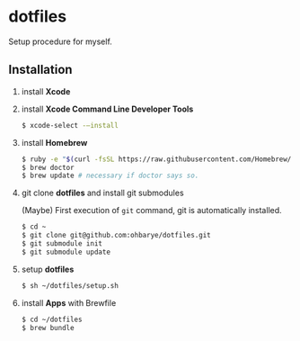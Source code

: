 # dotfiles

Setup procedure for myself.

## Installation

1. install **Xcode**

1. install **Xcode Command Line Developer Tools**

   ```sh
   $ xcode-select -–install
   ```

1. install **Homebrew**

   ```sh
   $ ruby -e "$(curl -fsSL https://raw.githubusercontent.com/Homebrew/install/master/install)"
   $ brew doctor
   $ brew update # necessary if doctor says so.
   ```

1. git clone **dotfiles** and install git submodules

   (Maybe) First execution of `git` command, git is automatically installed.

   ```sh
   $ cd ~
   $ git clone git@github.com:ohbarye/dotfiles.git
   $ git submodule init
   $ git submodule update
   ```

1. setup  **dotfiles**

   ```sh
   $ sh ~/dotfiles/setup.sh
   ```

1. install **Apps** with Brewfile

   ```sh
   $ cd ~/dotfiles
   $ brew bundle
   ```
